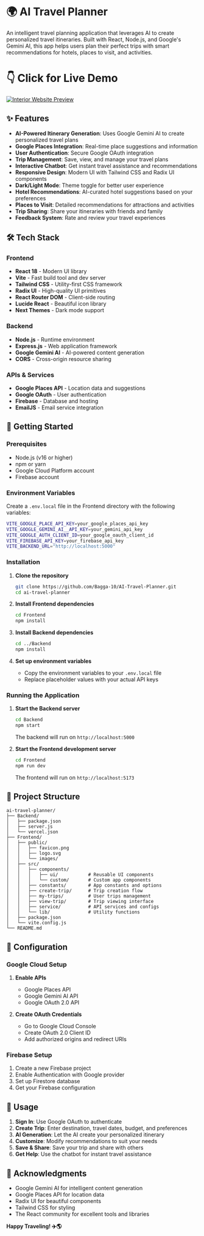 # 🌍 AI Travel Planner

An intelligent travel planning application that leverages AI to create personalized travel itineraries. Built with React, Node.js, and Google's Gemini AI, this app helps users plan their perfect trips with smart recommendations for hotels, places to visit, and activities.

# 👇 Click for Live Demo

[![Interior Website Preview](https://github.com/user-attachments/assets/4ca286dd-9657-4108-bf11-8aa61a57c31b)](https://ai-travel-planner-frontend-three.vercel.app)

## ✨ Features

- **AI-Powered Itinerary Generation**: Uses Google Gemini AI to create personalized travel plans
- **Google Places Integration**: Real-time place suggestions and information
- **User Authentication**: Secure Google OAuth integration
- **Trip Management**: Save, view, and manage your travel plans
- **Interactive Chatbot**: Get instant travel assistance and recommendations
- **Responsive Design**: Modern UI with Tailwind CSS and Radix UI components
- **Dark/Light Mode**: Theme toggle for better user experience
- **Hotel Recommendations**: AI-curated hotel suggestions based on your preferences
- **Places to Visit**: Detailed recommendations for attractions and activities
- **Trip Sharing**: Share your itineraries with friends and family
- **Feedback System**: Rate and review your travel experiences

## 🛠️ Tech Stack

### Frontend
- **React 18** - Modern UI library
- **Vite** - Fast build tool and dev server
- **Tailwind CSS** - Utility-first CSS framework
- **Radix UI** - High-quality UI primitives
- **React Router DOM** - Client-side routing
- **Lucide React** - Beautiful icon library
- **Next Themes** - Dark mode support

### Backend
- **Node.js** - Runtime environment
- **Express.js** - Web application framework
- **Google Gemini AI** - AI-powered content generation
- **CORS** - Cross-origin resource sharing

### APIs & Services
- **Google Places API** - Location data and suggestions
- **Google OAuth** - User authentication
- **Firebase** - Database and hosting
- **EmailJS** - Email service integration

## 🚀 Getting Started

### Prerequisites

- Node.js (v16 or higher)
- npm or yarn
- Google Cloud Platform account
- Firebase account

### Environment Variables

Create a `.env.local` file in the Frontend directory with the following variables:

```bash
VITE_GOOGLE_PLACE_API_KEY=your_google_places_api_key
VITE_GOOGLE_GEMINI_AI__API_KEY=your_gemini_api_key
VITE_GOOGLE_AUTH_CLIENT_ID=your_google_oauth_client_id
VITE_FIREBASE_API_KEY=your_firebase_api_key
VITE_BACKEND_URL="http://localhost:5000"
```

### Installation

1. **Clone the repository**
   ```bash
   git clone https://github.com/Bagga-10/AI-Travel-Planner.git
   cd ai-travel-planner
   ```

2. **Install Frontend dependencies**
   ```bash
   cd Frontend
   npm install
   ```

3. **Install Backend dependencies**
   ```bash
   cd ../Backend
   npm install
   ```

4. **Set up environment variables**
   - Copy the environment variables to your `.env.local` file
   - Replace placeholder values with your actual API keys

### Running the Application

1. **Start the Backend server**
   ```bash
   cd Backend
   npm start
   ```
   The backend will run on `http://localhost:5000`

2. **Start the Frontend development server**
   ```bash
   cd Frontend
   npm run dev
   ```
   The frontend will run on `http://localhost:5173`

## 📁 Project Structure

```
ai-travel-planner/
├── Backend/
│   ├── package.json
│   ├── server.js
│   └── vercel.json
├── Frontend/
│   ├── public/
│   │   ├── favicon.png
│   │   ├── logo.svg
│   │   └── images/
│   ├── src/
│   │   ├── components/
│   │   │   ├── ui/           # Reusable UI components
│   │   │   └── custom/       # Custom app components
│   │   ├── constants/        # App constants and options
│   │   ├── create-trip/      # Trip creation flow
│   │   ├── my-trips/         # User trips management
│   │   ├── view-trip/        # Trip viewing interface
│   │   ├── service/          # API services and configs
│   │   └── lib/              # Utility functions
│   ├── package.json
│   └── vite.config.js
└── README.md
```

## 🔧 Configuration

### Google Cloud Setup

1. **Enable APIs**
   - Google Places API
   - Google Gemini AI API
   - Google OAuth 2.0 API

2. **Create OAuth Credentials**
   - Go to Google Cloud Console
   - Create OAuth 2.0 Client ID
   - Add authorized origins and redirect URIs

### Firebase Setup

1. Create a new Firebase project
2. Enable Authentication with Google provider
3. Set up Firestore database
4. Get your Firebase configuration

## 🎯 Usage

1. **Sign In**: Use Google OAuth to authenticate
2. **Create Trip**: Enter destination, travel dates, budget, and preferences
3. **AI Generation**: Let the AI create your personalized itinerary
4. **Customize**: Modify recommendations to suit your needs
5. **Save & Share**: Save your trip and share with others
6. **Get Help**: Use the chatbot for instant travel assistance


## 🙏 Acknowledgments

- Google Gemini AI for intelligent content generation
- Google Places API for location data
- Radix UI for beautiful components
- Tailwind CSS for styling
- The React community for excellent tools and libraries

**Happy Traveling! ✈️🌎**
